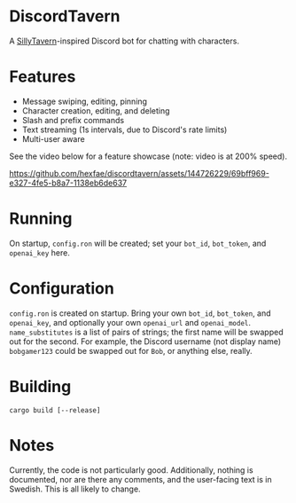 # DiscordTavern

A [SillyTavern](https://github.com/SillyTavern/SillyTavern)-inspired Discord bot for chatting with characters.

# Features

- Message swiping, editing, pinning
- Character creation, editing, and deleting
- Slash and prefix commands
- Text streaming (1s intervals, due to Discord's rate limits)
- Multi-user aware

See the video below for a feature showcase (note: video is at 200% speed).

https://github.com/hexfae/discordtavern/assets/144726229/69bff969-e327-4fe5-b8a7-1138eb6de637

# Running

On startup, `config.ron` will be created; set your `bot_id`, `bot_token`, and `openai_key` here. 

# Configuration

`config.ron` is created on startup. Bring your own `bot_id`, `bot_token`, and `openai_key`, and optionally your own `openai_url` and `openai_model`. `name_substitutes` is a list of pairs of strings; the first name will be swapped out for the second. For example, the Discord username (not display name) `bobgamer123` could be swapped out for `Bob`, or anything else, really.

# Building

`cargo build [--release]`

# Notes

Currently, the code is not particularly good. Additionally, nothing is documented, nor are there any comments, and the user-facing text is in Swedish. This is all likely to change.
